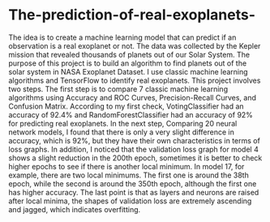 # The-prediction-of-real-exoplanets-
The idea is to create a machine learning model that can predict if an observation is a real exoplanet or not. The data was collected by the Kepler mission that revealed thousands of planets out of our Solar System. The purpose of this project is to build an algorithm to find planets out of the solar system in NASA Exoplanet Dataset. I use classic machine learning algorithms and TensorFlow to identify real exoplanets. This project involves two steps. The first step is to compare 7 classic machine learning algorithms using Accuracy and ROC Curves, Precision-Recall Curves, and Confusion Matrix. According to my first check, VotingClassifier had an accuracy of 92.4% and RandomForestClassifier had an accuracy of 92% for predicting real exoplanets. In the next step, Comparing 20 neural network models, I found that there is only a very slight difference in accuracy, which is 92%, but they have their own characteristics in terms of loss graphs. In addition, I noticed that the validation loss graph for model 4 shows a slight reduction in the 200th epoch, sometimes it is better to check higher epochs to see if there is another local minimum. In model 17, for example, there are two local minimums. The first one is around the 38th epoch, while the second is around the 350th epoch, although the first one has higher accuracy. The last point is that as layers and neurons are raised after local minima, the shapes of validation loss are extremely ascending and jagged, which indicates overfitting.
